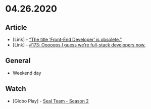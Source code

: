 # 04.26.2020

## Article

- \[Link\] - [“The title ‘Front-End Developer’ is obsolete.”](https://css-tricks.com/the-title-front-end-developer-is-obsolete/)
- \[Link\] - [#173: Ooooops I guess we’re full-stack developers now.](https://css-tricks.com/video-screencasts/173-ooooops-i-guess-were-full-stack-developers-now/)

## General

- Weekend day

## Watch

- \[Globo Play\] - [Seal Team - Season 2](https://www.themoviedb.org/tv/71789-seal-team/season/2)

